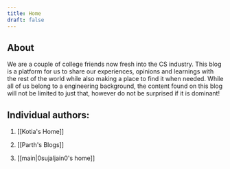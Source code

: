 ```yaml
---
title: Home
draft: false
---
```


## About 

We are a couple of college friends now fresh into the CS industry. This blog is a platform for us to share our experiences, opinions and learnings with the rest of the world while also making a place to find it when needed.
While all of us belong to a engineering background, the content found on this blog will not be limited to just that, however do not be surprised if it is dominant!

## Individual authors:

1. [[Kotia's Home]]

2. [[Parth's Blogs]]

3. [[main|0sujaljain0's home]]
